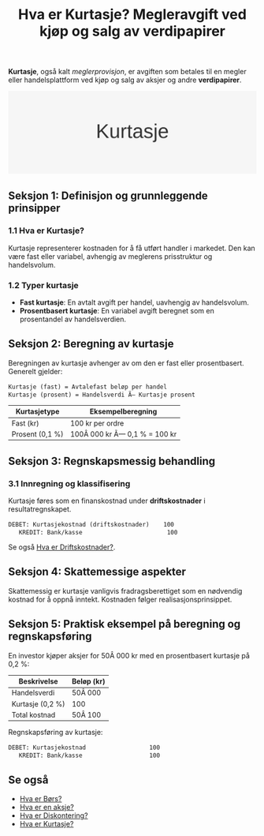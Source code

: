 ﻿---
title: "Hva er Kurtasje? Megleravgift ved kjøp og salg av verdipapirer"
meta_title: "Hva er Kurtasje? Megleravgift ved kjøp og salg av verdipapirer"
meta_description: '**Kurtasje**, også kalt *meglerprovisjon*, er avgiften som betales til en megler eller handelsplattform ved kjøp og salg av aksjer og andre **verdipapirer**.'
slug: kurtasje
type: blog
layout: pages/single
---

**Kurtasje**, også kalt *meglerprovisjon*, er avgiften som betales til en megler eller handelsplattform ved kjøp og salg av aksjer og andre **verdipapirer**.

![Illustrasjon med teksten Kurtasje](kurtasje-image.svg)

## Seksjon 1: Definisjon og grunnleggende prinsipper

### 1.1 Hva er Kurtasje?

Kurtasje representerer kostnaden for å få utført handler i markedet. Den kan være fast eller variabel, avhengig av meglerens prisstruktur og handelsvolum.

### 1.2 Typer kurtasje

- **Fast kurtasje**: En avtalt avgift per handel, uavhengig av handelsvolum.
- **Prosentbasert kurtasje**: En variabel avgift beregnet som en prosentandel av handelsverdien.

## Seksjon 2: Beregning av kurtasje

Beregningen av kurtasje avhenger av om den er fast eller prosentbasert. Generelt gjelder:

```text
Kurtasje (fast) = Avtalefast beløp per handel
Kurtasje (prosent) = Handelsverdi Ã— Kurtasje prosent
```

| Kurtasjetype         | Eksempelberegning                     |
| --------------------- | ------------------------------------- |
| Fast (kr)             | 100 kr per ordre                      |
| Prosent (0,1 %)       | 100Â 000 kr Ã— 0,1 % = 100 kr           |

## Seksjon 3: Regnskapsmessig behandling

### 3.1 Innregning og klassifisering

Kurtasje føres som en finanskostnad under **driftskostnader** i resultatregnskapet.

```text
DEBET: Kurtasjekostnad (driftskostnader)    100
   KREDIT: Bank/kasse                        100
```

Se også [Hva er Driftskostnader?](/blogs/regnskap/hva-er-driftskostnader "Hva er Driftskostnader? Definisjon og Eksempler").

## Seksjon 4: Skattemessige aspekter

Skattemessig er kurtasje vanligvis fradragsberettiget som en nødvendig kostnad for å oppnå inntekt. Kostnaden følger realisasjonsprinsippet.

## Seksjon 5: Praktisk eksempel på beregning og regnskapsføring

En investor kjøper aksjer for 50Â 000 kr med en prosentbasert kurtasje på 0,2 %:

| Beskrivelse           | Beløp (kr)                        |
| --------------------- | --------------------------------- |
| Handelsverdi          | 50Â 000                            |
| Kurtasje (0,2 %)      | 100                               |
| Total kostnad         | 50Â 100                            |

Regnskapsføring av kurtasje:

```text
DEBET: Kurtasjekostnad                  100
   KREDIT: Bank/kasse                   100
```

## Se også

* [Hva er Børs?](/blogs/regnskap/bors "Hva er Børs? En Guide til Norsk Børs og Aksjehandel")
* [Hva er en aksje?](/blogs/regnskap/hva-er-en-aksje "Hva er en Aksje?")
* [Hva er Diskontering?](/blogs/regnskap/hva-er-diskontering "Hva er Diskontering? Prinsipper og Praktiske Eksempler")
* [Hva er Kurtasje?](/blogs/regnskap/kurtasje "Hva er Kurtasje? Megleravgift ved kjøp og salg av verdipapirer")










